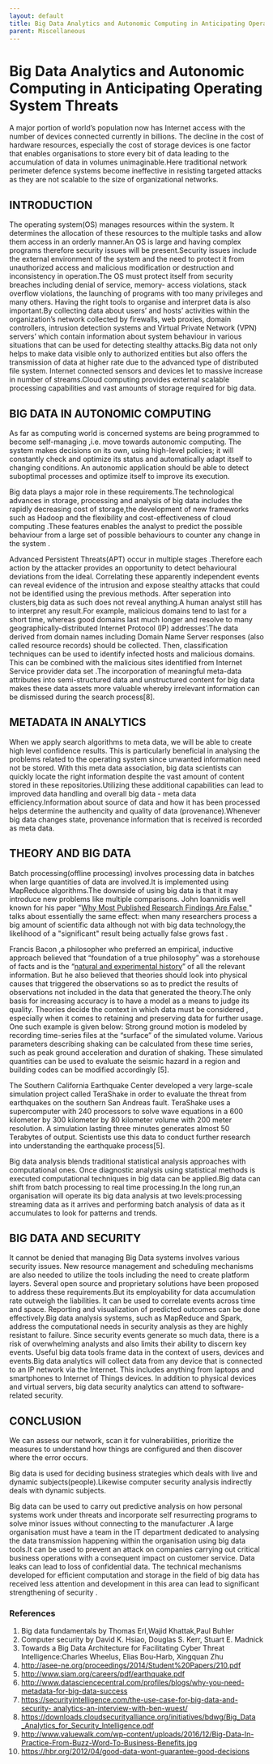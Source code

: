```yaml
---
layout: default
title: Big Data Analytics and Autonomic Computing in Anticipating Operating System Threats
parent: Miscellaneous
---
```


# Big Data Analytics and Autonomic Computing in Anticipating Operating System Threats

 A major portion of world’s population now has Internet access with the number of devices connected currently in billions. The decline in the cost of hardware resources, especially the cost of storage devices is one factor that enables organisations  to  store  every  bit  of  data  leading  to  the accumulation of data in volumes unimaginable.Here traditional network  perimeter  defence  systems  become  ineffective  in resisting targeted attacks as they are not scalable to the size of organizational networks.

## INTRODUCTION

The operating system(OS) manages resources within the system. It determines the allocation of these resources to the multiple tasks and allow them access in an orderly manner.An OS is large and  having complex programs therefore security issues will be present.Security issues include the external environment of the system and  the need to protect it from unauthorized access and malicious modification or destruction and inconsistency in operation.The OS must protect itself from security breaches including denial of service, memory- access violations, stack overflow violations, the launching of programs with too many privileges and many others. Having the right tools to organise and interpret data  is also important.By collecting data about users’ and hosts’ activities within the organization’s network collected by firewalls, web proxies, domain controllers, intrusion detection systems and Virtual Private Network (VPN) servers’ which contain information about system behaviour in various situations that can be used for detecting stealthy attacks.Big data not only helps to make data visible only to authorized entities but also offers the transmission of data at higher rate due to the advanced type of distributed file system. Internet connected sensors and devices let to massive increase in number of streams.Cloud computing provides external scalable processing capabilities and vast amounts of storage required for big data.

## BIG DATA IN AUTONOMIC COMPUTING

As far as computing world is concerned systems are being  programmed to become self-managing ,i.e. move towards autonomic computing. The system makes decisions on its own, using high-level policies; it will constantly check and optimize its status and automatically adapt itself to changing conditions. An autonomic application should be able to detect suboptimal processes and optimize itself to improve its execution.

Big data plays a major role in these requirements.The  technological advances in storage, processing and analysis of big data includes the rapidly decreasing cost of storage,the development of new frameworks such as Hadoop and the  flexibility and cost-effectiveness of cloud computing .These features enables the  analyst to predict the possible behaviour from a large set of possible behaviours  to counter any change in  the system . 

Advanced Persistent Threats(APT) occur in multiple stages .Therefore each action by the attacker provides an opportunity to detect behavioural deviations from the ideal. Correlating these apparently independent events can reveal evidence of the intrusion and expose stealthy attacks that could not be identified using the previous methods.  After seperation into clusters,big data as such does not reveal anything.A human analyst still has to interpret any result.For example, malicious domains tend to last for a short time, whereas good domains last much longer and resolve to many geographically-distributed Internet Protocol (IP) addresses’.The data derived from domain names including Domain Name Server responses (also called resource records) should be collected. Then, classification techniques can be used to identify infected hosts and malicious domains. This can be combined with the malicious sites identified from Internet Service provider data set .The incorporation of meaningful meta-data attributes into semi-structured data and unstructured content for big data makes these data assets more valuable whereby irrelevant information can be dismissed during the search process[8].

## METADATA IN ANALYTICS

When we apply search algorithms to meta data, we will be able to create high level confidence results. This is particularly beneficial in analysing the problems related to the operating system since unwanted information need not be stored. With this meta data association, big data scientists can quickly locate the right information despite the vast amount of content stored  in  these  repositories.Utilizing  these  additional capabilities can lead to improved data handling and overall big data - meta data efficiency.Information about source of data and how it has been processed helps determine the authencity and quality of data (provenance).Whenever big data changes state, provenance information that is received is recorded as meta data.



## THEORY AND BIG DATA

Batch processing(offline processing) involves processing data in batches when large quantities of data are involved.It is implemented using MapReduce algorithms.The downside of using big data is that  it may introduce new problems like multiple comparisons. John Ioannidis well known for his paper  "[Why Most Published Research Findings Are False ](http://www.ncbi.nlm.nih.gov/pmc/articles/PMC1182327/)" talks about essentially the same effect: when many researchers process a big amount of scientific data although not with big data technology,the likelihood of a "significant" result being actually false grows fast .

Francis Bacon ,a philosopher who preferred an empirical, inductive approach believed that “foundation of a true philosophy” was a storehouse of facts and is the  “[natural and experimental history](http://www.constitution.org/bacon/preparative.htm)” of all the relevant information. But he also believed that theories should look into physical causes that triggered the  observations so as to predict the results of observations  not included in the data that generated the theory.The only basis for increasing accuracy is to have a model as a means to judge its quality. Theories decide the context in which data must be considered , especially when it comes to retaining and preserving data for further usage. One such example is given below:
Strong ground motion is modeled by recording time-series files at the “surface” of the simulated volume. Various parameters describing shaking can be calculated from these time series, such as peak ground acceleration and duration of shaking. These simulated quantities can be used to evaluate the seismic hazard in a region and building codes can be modified accordingly [5].

The Southern California Earthquake Center developed a very large-scale simulation project called TeraShake in order to evaluate the threat from earthquakes on the southern San Andreas fault. TeraShake uses a supercomputer with 240 processors to solve wave equations in a 600 kilometer by 300 kilometer by 80 kilometer volume with 200 meter resolution. A simulation lasting three minutes generates almost 50 Terabytes of output. Scientists use this data to conduct further research into understanding the earthquake process[5]. 

Big data analysis blends traditional statistical analysis approaches with computational ones. Once diagnostic analysis using statistical methods is executed computational techniques in big data can be applied.Big data can shift from batch processing to real time processing.In the long run,an organisation will operate its big data analysis at two levels:processing streaming data as it arrives and performing batch analysis of data as it accumulates to look for patterns and trends.

## BIG DATA AND SECURITY

It cannot be denied that managing Big Data systems  involves various security issues. New resource management and scheduling mechanisms are also needed to utilize the tools including the need to create  platform layers. Several open source and proprietary solutions have been proposed to address these requirements.But its employability for data accumulation rate outweigh the liabilities. It can be used to correlate events across time and space. Reporting and visualization of predicted outcomes can be done effectively.Big data analysis systems, such as MapReduce and Spark, address the computational needs in security analysis as they are highly resistant to failure. Since security events generate so much data, there is a risk of overwhelming analysts and also limits their ability to discern key events. Useful big data tools frame data in the context of users, devices and events.Big data analytics will collect data from any device that is connected to an IP network via the Internet. This includes anything from laptops and smartphones to Internet of Things devices. In addition to physical devices and virtual servers, big data security analytics can attend to software-related security. 

## CONCLUSION

We can assess our network, scan it for vulnerabilities, prioritize the measures to understand how things are configured and then discover where the error occurs.

Big data is used for deciding business strategies which deals with live and dynamic subjects(people).Likewise computer security analysis indirectly deals with dynamic subjects. 

Big data can be used to carry out predictive analysis on how personal systems work under threats and  incorporate self resurrecting programs to solve minor issues without connecting to the manufacturer .A large organisation  must have a  team in the IT department dedicated to analysing the data transmission happening within the organisation using big data tools.It can be used to prevent an attack on companies carrying out critical business operations with a consequent impact on customer service. Data leaks can lead to loss of confidential data. The technical mechanisms developed for efficient computation and storage in the field of big data has received less attention and  development in this area can lead to significant strengthening of security .

### References

1. Big data fundamentals by Thomas Erl,Wajid Khattak,Paul Buhler
1. Computer security by David K. Hsiao, Douglas S. Kerr, Stuart E. Madnick 
1. Towards a Big Data Architecture for Facilitating Cyber Threat Intelligence:Charles Wheelus, Elias Bou-Harb, Xingquan Zhu
1. <http://asee-ne.org/proceedings/2014/Student%20Papers/210.pdf>
1. <http://www.siam.org/careers/pdf/earthquake.pdf>
1. [http://www.datasciencecentral.com/profiles/blogs/why-you-need- metadata-for-big-data-success](http://www.datasciencecentral.com/profiles/blogs/why-you-need-metadata-for-big-data-success)
1. [https://securityintelligence.com/the-use-case-for-big-data-and-security- analytics-an-interview-with-ben-wuest/](https://securityintelligence.com/the-use-case-for-big-data-and-security-analytics-an-interview-with-ben-wuest/)
1. [https://downloads.cloudsecurityalliance.org/initiatives/bdwg/Big_Data _Analytics_for_Security_Intelligence.pdf](https://downloads.cloudsecurityalliance.org/initiatives/bdwg/Big_Data_Analytics_for_Security_Intelligence.pdf)
1. [http://www.valuewalk.com/wp-content/uploads/2016/12/Big-Data-In- Practice-From-Buzz-Word-To-Business-Benefits.jpg](http://www.valuewalk.com/wp-content/uploads/2016/12/Big-Data-In-Practice-From-Buzz-Word-To-Business-Benefits.jpg)
1. <https://hbr.org/2012/04/good-data-wont-guarantee-good-decisions>